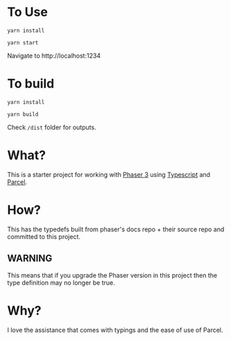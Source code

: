 # To Use
`yarn install`

`yarn start`

Navigate to http://localhost:1234

# To build
`yarn install`

`yarn build`

Check `/dist` folder for outputs.

# What?
This is a starter project for working with [Phaser 3](https://phaser.io/) using [Typescript](https://www.typescriptlang.org/) and [Parcel](https://parceljs.org/).

# How?
This has the typedefs built from phaser's docs repo + their source repo and committed to this project.

## WARNING
This means that if you upgrade the Phaser version in this project then the type definition may no longer be true.

# Why?
I love the assistance that comes with typings and the ease of use of Parcel.

